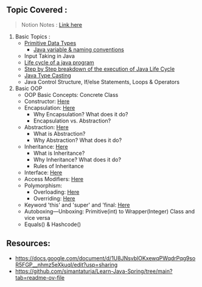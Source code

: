 ## Topic Covered :

> Notion Notes : [Link here](https://gentle-thread-194.notion.site/Java-Spring-Boot-1e5e591153f08095aeb8de73bfd0db7d)

1. Basic Topics :
   - [Primitive Data Types](https://www.baeldung.com/java-primitives)
     - [Java variable & naming conventions](https://jenkov.com/tutorials/java/variables.html)
   - Input Taking in Java
   - [Life cycle of a java program](https://www.startertutorials.com/corejava/life-cycle-java-program.html) 
   - [Step by Step breakdown of the execution of Java Life Cycle](https://gentle-thread-194.notion.site/Simple-and-step-by-step-breakdown-of-the-Java-Execution-Lifecycle-1e7e591153f0803fbd47c5b28c21d844)
   - [Java Type Casting](https://www.programiz.com/java-programming/typecasting)
   - Java Control Structure, If/else Statements, Loops & Operators
2. Basic OOP
   - OOP Basic Concepts: Concrete Class
   - Constructor: [Here](./src/basics/OOP/Constructor)
   - Encapsulation: [Here](./src/basics/OOP/Encapsulation)
     - Why Encapsulation? What does it do?
     - Encapsulation vs. Abstraction?
   - Abstraction: [Here](./src/basics/OOP/Abstraction)
     - What is Abstraction?
     - Why Abstraction? What does it do?
   - Inheritance: [Here](./src/basics/OOP/Inheritence)
     - What is Inheritance?
     - Why Inheritance? What does it do?
     - Rules of Inheritance
   - Interface: [Here](./src/basics/OOP/Interface)
   - Access Modifiers: [Here](./src/basics/OOP/AccessModifiers)
   - Polymorphism:
     - Overloading: [Here](./src/basics/OOP/Polymorphism/OverLoading)
     - Overriding: [Here](./src/basics/OOP/Polymorphism/Overridding)
   - Keyword 'this' and 'super' and 'final: [Here](./src/basics/OOP/ThisAndSuper)
   - Autoboxing—Unboxing: Primitive(int) to Wrapper(Integer) Class and vice versa
   - Equals() & Hashcode() 

## Resources:

- https://docs.google.com/document/d/1U8JNsvblOKxewqPWqdrPqg9soR5FGP__nhmz5eXkuqI/edit?usp=sharing
- https://github.com/simantaturja/Learn-Java-Spring/tree/main?tab=readme-ov-file
